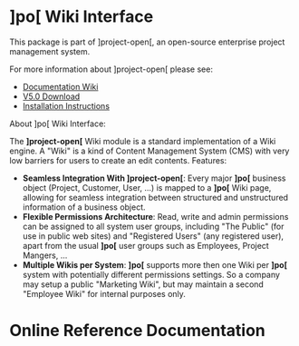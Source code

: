 # ]po[ Wiki Interface
This package is part of ]project-open[, an open-source enterprise project management system.

For more information about ]project-open[ please see:
* [Documentation Wiki](http://www.project-open.com/en/)
* [V5.0 Download](https://sourceforge.net/projects/project-open/files/project-open/V5.0/)
* [Installation Instructions](http://www.project-open.com/en/list-installers)

About ]po[ Wiki Interface:

<p><p>The <strong><span class="brand"><span class="brandsec">]</span><span class="brandfirst">project-open</span><span class="brandsec">[</span></span></strong> Wiki module is a standard implementation of a Wiki engine. A &quot;Wiki&quot; is a kind of Content Management System (CMS) with very low barriers for users to create an edit contents. Features: <ul><li><strong>Seamless Integration With <span class="brand"><span class="brandsec">]</span><span class="brandfirst">project-open</span><span class="brandsec">[</span></span></strong>:  Every major <strong><span class="brand"><span class="brandsec">]</span><span class="brandfirst">po</span><span class="brandsec">[</span></span></strong> business object (Project, Customer, User, ...) is mapped to a <strong><span class="brand"><span class="brandsec">]</span><span class="brandfirst">po</span><span class="brandsec">[</span></span></strong> Wiki page, allowing for seamless integration between structured and unstructured information of a business object. <li><strong> Flexible Permissions Architecture</strong>:  Read, write and admin permissions can be assigned to all system user groups, including &quot;The Public&quot; (for use in public web sites) and &quot;Registered Users&quot; (any registered user), apart from the usual <strong><span class="brand"><span class="brandsec">]</span><span class="brandfirst">po</span><span class="brandsec">[</span></span></strong> user groups such as Employees, Project Mangers, ... <li><strong>Multiple Wikis per System</strong>: <strong><span class="brand"><span class="brandsec">]</span><span class="brandfirst">po</span><span class="brandsec">[</span></span></strong> supports more then one Wiki per <strong><span class="brand"><span class="brandsec">]</span><span class="brandfirst">po</span><span class="brandsec">[</span></span></strong> system with potentially different permissions settings. So a company may setup a public &quot;Marketing Wiki&quot;, but may maintain a second &quot;Employee Wiki&quot; for internal purposes only.</ul><p>

# Online Reference Documentation

